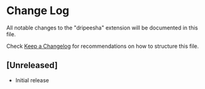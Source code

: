 # Change Log

All notable changes to the "dripeesha" extension will be documented in this file.

Check [Keep a Changelog](http://keepachangelog.com/) for recommendations on how to structure this file.

## [Unreleased]

- Initial release
